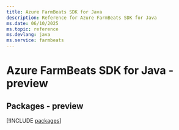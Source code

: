 ```yaml
---
title: Azure FarmBeats SDK for Java
description: Reference for Azure FarmBeats SDK for Java
ms.date: 06/10/2025
ms.topic: reference
ms.devlang: java
ms.service: farmbeats
---
```

# Azure FarmBeats SDK for Java - preview
## Packages - preview
[!INCLUDE [packages](farmbeats-index.md)]